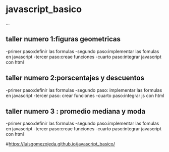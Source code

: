 # javascript_basico

...

## taller numero 1:figuras geometricas

-primer paso:definir las formulas
-segundo paso:implementar las fomulas en javascript
-tercer paso:creae funciones
-cuarto paso:integrar javascript con html

## taller numero 2:porscentajes y descuentos

-primer paso:definir las formulas
-segundo paso: implementar las formulas en javascript
-tercer paso: crear funciones
-cuarto paso:integrar js con html
## taller numero 3 : promedio mediana y moda
-primer paso:definir las formulas
-segundo paso:implementar las fomulas en javascript
-tercer paso:creae funciones
-cuarto paso:integrar javascript con html

#https://luisgomezojeda.github.io/javascript_basico/

